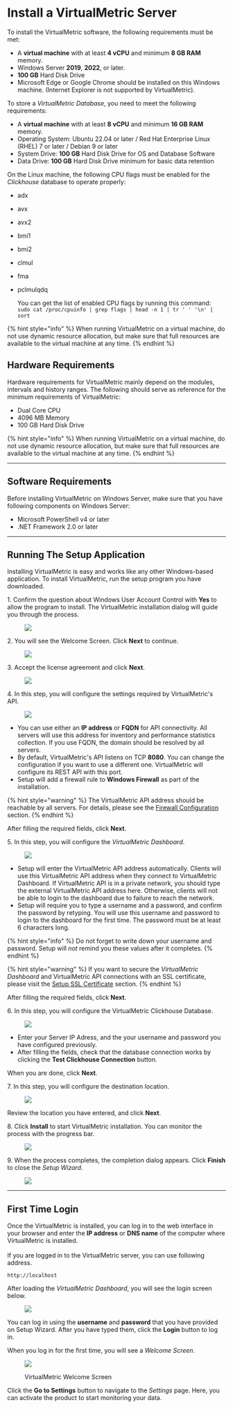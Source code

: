 # Install a VirtualMetric Server

To install the VirtualMetric software, the following requirements must be met:

* A **virtual machine** with at least **4 vCPU** and minimum **8 GB RAM** memory.
* Windows Server **2019**, **2022**, or later.
* **100 GB** Hard Disk Drive
* Microsoft Edge or Google Chrome should be installed on this Windows machine. (Internet Explorer is not supported by VirtualMetric).

To store a _VirtualMetric Database_, you need to meet the following requirements:

* A **virtual machine** with at least **8 vCPU** and minimum **16 GB RAM** memory.
* Operating System: Ubuntu 22.04 or later / Red Hat Enterprise Linux (RHEL) 7 or later / Debian 9 or later
* System Drive: **100 GB** Hard Disk Drive for OS and Database Software
* Data Drive: **100 GB** Hard Disk Drive minimum for basic data retention

On the Linux machine, the following CPU flags must be enabled for the _Clickhouse_ database to operate properly:

* adx
* avx
* avx2
* bmi1
* bmi2
* clmul
* fma
* pclmulqdq

    You can get the list of enabled CPU flags by running this command:\
    <code>sudo cat /proc/cpuinfo | grep flags | head -n 1 | tr ' ' '\n' | sort</code>

{% hint style="info" %}
When running VirtualMetric on a virtual machine, do not use dynamic resource allocation, but make sure that full resources are available to the virtual machine at any time.
{% endhint %}

## Hardware Requirements

Hardware requirements for VirtualMetric mainly depend on the modules, intervals and history ranges. The following should serve as reference for the minimum requirements of VirtualMetric:

* Dual Core CPU
* 4096 MB Memory
* 100 GB Hard Disk Drive

{% hint style="info" %}
When running VirtualMetric on a virtual machine, do not use dynamic resource allocation, but make sure that full resources are available to the virtual machine at any time.
{% endhint %}

***

## Software Requirements

Before installing VirtualMetric on Windows Server, make sure that you have following components on Windows Server:

* Microsoft PowerShell v4 or later
* .NET Framework 2.0 or later

***

## Running The Setup Application

Installing VirtualMetric is easy and works like any other Windows-based application. To install VirtualMetric, run the setup program you have downloaded.

1\.      Confirm the question about Windows User Account Control with **Yes** to allow the program to install. The VirtualMetric installation dialog will guide you through the process.

<div align="left">
<figure><img src="../.gitbook/assets/UACPrompt.png"><figcaption></figcaption></figure>
</div>

2\.      You will see the Welcome Screen. Click **Next** to continue.

<div align="left">
<figure><img src="../.gitbook/assets/SetupWizard-1.png"><figcaption></figcaption></figure>
</div>

3\.      Accept the license agreement and click **Next**.

<div align="left">
<figure><img src="../.gitbook/assets/SetupWizard-2.png"><figcaption></figcaption></figure>
</div>

4\.      In this step, you will configure the settings required by VirtualMetric's API.

<div align="left">
<figure><img src="../.gitbook/assets/SetupWizard-3.png"><figcaption></figcaption></figure>
</div>

* You can use either an **IP address** or **FQDN** for API connectivity. All servers will use this address for inventory and performance statistics collection. If you use FQDN, the domain should be resolved by all servers.
* By default, VirtualMetric's API listens on TCP **8080**. You can change the configuration if you want to use a different one. VirtualMetric will configure its REST API with this port.
* Setup will add a firewall rule to **Windows Firewall** as part of the installation.

{% hint style="warning" %}
The VirtualMetric API address should be reachable by all servers. For details, please see the [Firewall Configuration](../introduction/product-security.md#required-firewall-ports) section.
{% endhint %}

After filling the required fields, click **Next**.

5\.      In this step, you will configure the _VirtualMetric Dashboard_.

<div align="left">
<figure><img src="../.gitbook/assets/SetupWizard-4.png"><figcaption></figcaption></figure>
</div>

* Setup will enter the VirtualMetric API address automatically. Clients will use this VirtualMetric API address when they connect to VirtualMetric Dashboard. If VirtualMetric API is in a private network, you should type the external VirtualMetric API address here. Otherwise, clients will not be able to login to the dashboard due to failure to reach the network.
* Setup will require you to type a username and a password, and confirm the password by retyping. You will use this username and password to login to the dashboard for the first time. The password must be at least 6 characters long.

{% hint style="info" %}
Do not forget to write down your username and password. Setup will _not_ remind you these values after it completes.
{% endhint %}

{% hint style="warning" %}
If you want to secure the _VirtualMetric Dashboard_ and VirtualMetric API connections with an SSL certificate, please visit the [Setup SSL Certificate](maintenance.md#setup-ssl-certificate) section.
{% endhint %}

After filling the required fields, click **Next**.

6\.      In this step, you will configure the VirtualMetric Clickhouse Database.

<div align="left">
<figure><img src="../.gitbook/assets/SetupWizard-5.png"><figcaption></figcaption></figure>
</div>

* Enter your Server IP Adress, and the your username and password you have configured previously.
* After filling the fields, check that the database connection works by clicking the **Test Clickhouse Connection** button.

When you are done, click **Next**.

7\.      In this step, you will configure the destination location.

<div align="left">
<figure><img src="../.gitbook/assets/SetupWizard-6.png"><figcaption></figcaption></figure>
</div>

Review the location you have entered, and click **Next**.


8\.      Click **Install** to start VirtualMetric installation. You can monitor the process with the progress bar.

<div align="left">
<figure><img src="../.gitbook/assets/SetupWizard-7.png"><figcaption></figcaption></figure>
</div>


9\.      When the process completes, the completion dialog appears. Click **Finish** to close the _Setup Wizard_.

<div align="left">
<figure><img src="../.gitbook/assets/SetupWizard-8.png"><figcaption></figcaption></figure>
</div>

***

## First Time Login

Once the VirtualMetric is installed, you can log in to the web interface in your browser and enter the **IP address** or **DNS name** of the computer where VirtualMetric is installed.\
\
If you are logged in to the VirtualMetric server, you can use following address.

```markup
http://localhost
```

After loading the _VirtualMetric Dashboard_, you will see the login screen below.

<div align="left">
<figure><img src="../.gitbook/assets/SetupLoginScreen.png"><figcaption></figcaption></figure>
</div>

You can log in using the **username** and **password** that you have provided on Setup Wizard. After you have typed them, click the **Login** button to log in.

When you log in for the first time, you will see a _Welcome Screen_.

<div align="left">
<figure><img src="../.gitbook/assets/image (198).png"><figcaption><p>VirtualMetric Welcome Screen</p></figcaption></figure>
</div>

Click the **Go to Settings** button to navigate to the _Settings_ page. Here, you can activate the product to start monitoring your data.
